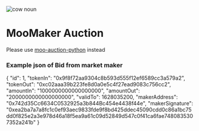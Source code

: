 ![cow noun](https://github.com/MooMaker/moo-offchain/blob/main/images/noun.png)
# MooMaker Auction 
Please use [moo-auction-python](https://github.com/MooMaker/moo-auction-python) instead

### Example json of Bid from market maker 
{
    "id": 1,
    "tokenIn": "0x9f8f72aa9304c8b593d555f12ef6589cc3a579a2",
    "tokenOut": "0xc02aaa39b223fe8d0a0e5c4f27ead9083c756cc2",
    "amountIn": "1000000000000000000",
    "amountOut": "2000000000000000000",
    "validTo": 1628035200,
    "makerAddress": "0x742d35Cc6634C0532925a3b844Bc454e4438f44e",
    "makerSignature": "0xea2ba7a7a8fc1c0ef93aec9833fde9f8bd425ddec45090cdd0c86a1bc75dd0f825e2a3e978d46a18f5ea9a61c09d52849d547c0f41ca6fae7480835307352a241b"
}
